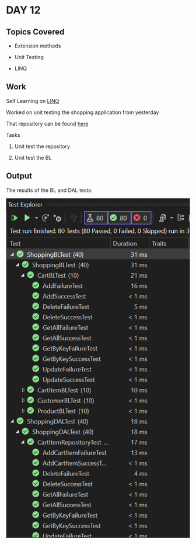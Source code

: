 # DAY 12

## Topics Covered

* Extension methods

* Unit Testing

* LINQ


## Work

Self Learning on [LINQ](https://www.tutorialsteacher.com/linq)

Worked on unit testing the shopping application from yesterday

That repository can be found [here](https://github.com/ash0306/Genspark-Training/tree/master/Day%2011/ShoppingApplicationSolution)

Tasks 

1. Unit test the repository

2. Unit test the BL


## Output

The results of the BL and DAL tests:

![alt text](https://github.com/ash0306/Genspark-Training/blob/master/Day%2012/BL%20and%20DAL%20Test%20Results.png)